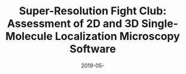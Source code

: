 ---
title: "Super-Resolution Fight Club: Assessment of 2D and 3D Single-Molecule Localization Microscopy Software"
collection: publications
permalink: /publication/2019-05-Super-Resolution-Fight-Club-Assessment-of-2D-and-3D-Single-Molecule-Localization-Microscopy-Software
category: 'journal'
date: 2019-05-
venue: 'Nature Methods---Techniques for Life Scientists and Chemists'
citation: ' D. Sage,  Pham T.-a.,  H. Babcock,  T. Lukes,  T. Pengo,  J. Chao,  R. Velmurugan,  A. Herbert,  A. Agrawal,  S. Colabrese,  A. Wheeler,  A. Archetti,  B. Rieger,  R. Ober,  G.M. Hagen,  J.-B. Sibarita,  J. Ries,  R. Henriques,  M. Unser,  S. Holden, &quot;Super-Resolution Fight Club: Assessment of 2D and 3D Single-Molecule Localization Microscopy Software.&quot; <i>Nature Methods---Techniques for Life Scientists and Chemists</i>, 16, 5, 387--395, 05 2019.'
---